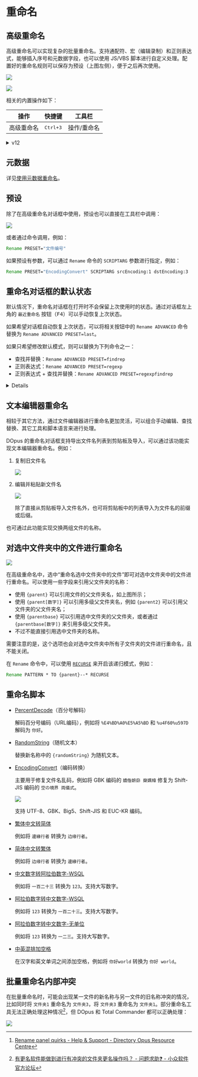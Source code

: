 # 重命名
## 高级重命名
高级重命名可以实现复杂的批量重命名。支持通配符、宏（编辑录制）和正则表达式，能够插入序号和元数据字段，也可以使用 JS/VBS 脚本进行自定义处理。配置好的重命名规则可以保存为预设（上图左侧），便于之后再次使用。

<!--
1 | 2
--- | ---
![](images/重命名/高级重命名-v13.png) | ![](images/重命名/高级重命名2-v13.png)
-->

![](images/重命名/高级重命名-v13.png)

![](images/重命名/高级重命名2-v13.png)

相关的内置操作如下：

操作 | 快捷键 | 工具栏
--- | --- | ---
高级重命名 | <kbd><kbd>Ctrl</kbd>+<kbd>3</kbd></kbd> | 操作/重命名

<details><summary>v12</summary>

![](images/重命名/高级重命名-v12.png)
</details>

## 元数据
详见[使用元数据重命名](/Manual/file_operations/renaming_files/advanced_rename/renaming_with_metadata.zh.md)。

## 预设
除了在高级重命名对话框中使用，预设也可以直接在工具栏中调用：

![](images/重命名/预设-工具栏.png)

或者通过命令调用，例如：
```cmd
Rename PRESET="文件编号"
```
如果预设有参数，可以通过 `Rename` 命令的 `SCRIPTARG` 参数进行指定，例如：
```cmd
Rename PRESET="EncodingConvert" SCRIPTARG srcEncoding:1 dstEncoding:3
```

## 重命名对话框的默认状态
默认情况下，重命名对话框在打开时不会保留上次使用时的状态。通过对话框左上角的 `最近重命名` 按钮（<kbd>F4</kbd>）可以手动恢复上次状态。

如果希望对话框自动恢复上次状态，可以将相关按钮中的 `Rename ADVANCED` 命令替换为 `Rename ADVANCED PRESET=last`。

如果只希望修改默认模式，则可以替换为下列命令之一：
- 查找并替换：`Rename ADVANCED PRESET=findrep`
- 正则表达式：`Rename ADVANCED PRESET=regexp`
- 正则表达式 + 查找并替换：`Rename ADVANCED PRESET=regexpfindrep`

<details>

`regexpfindrep` 虽然在 v12.27 才被加入文档，但实际上在之前的版本中也是可用的。[^regexfindrep]

[^regexfindrep]: [Rename panel quirks - Help & Support - Directory Opus Resource Centre](https://resource.dopus.com/t/rename-panel-quirks/11777/5?u=chaoses-ib)

</details>

## 文本编辑器重命名
相较于其它方法，通过文件编辑器进行重命名更加灵活，可以组合手动编辑、查找替换、其它工具和脚本语言来进行处理。

DOpus 的重命名对话框支持导出文件名列表到剪贴板及导入，可以通过该功能实现文本编辑器重命名。例如：

1. 复制旧文件名

   ![](images/重命名/复制.png)

2. 编辑并粘贴新文件名

   ![](images/重命名/粘贴.png)

   除了直接从剪贴板导入文件名外，也可将剪贴板中的列表导入为文件名的前缀或后缀。

也可通过此功能实现交换两组文件的名称。

## 对选中文件夹中的文件进行重命名
![](images/重命名/选中文件夹.png)

在高级重命名中，选中“重命名选中文件夹中的文件”即可对选中文件夹中的文件进行重命名。可以使用一些字段来引用父文件夹的名称：

- 使用 `{parent}` 可以引用文件的父文件夹名，如上图所示；
- 使用 `{parent[数字]}` 可以引用多级父文件夹名，例如 `{parent2}` 可以引用父文件夹的父文件夹名；
- 使用 `{parentbase}` 可以引用选中文件夹的父文件夹，或者通过 `{parentbase[数字]}` 来引用多级父文件夹。
- 不过不能直接引用选中文件夹的名称。

需要注意的是，这个选项也会对选中文件夹中所有子文件夹的文件进行重命名，且不能关闭。

在 `Rename` 命令中，可以使用 [`RECURSE`](https://www.gpsoft.com.au/help/opus12/index.html#!Documents/Rename.htm:~:text=RECURSE) 来开启该递归模式，例如：
```cmd
Rename PATTERN * TO {parent}--* RECURSE
```

## 重命名脚本
- [PercentDecode](https://github.com/Chaoses-Ib/IbDOpusScripts/blob/main/Rename%20Scripts/PercentDecode.js)（百分号解码）

  解码百分号编码（URL编码），例如将 `%E4%BD%A0%E5%A5%BD` 和 `%u4F60%u597D` 解码为 `你好`。 

- [RandomString](https://github.com/Chaoses-Ib/IbDOpusScripts/blob/main/Rename%20Scripts/RandomString.js)（随机文本）

  替换新名称中的 `{randomString}` 为随机文本。

- [EncodingConvert](https://github.com/Chaoses-Ib/IbDOpusScripts/blob/main/Rename%20Scripts/EncodingConvert.js)（编码转换）

  主要用于修复文件名乱码，例如将 GBK 编码的 `嬻偺嫬奅 椉媀幃` 修复为 Shift-JIS 编码的 `空の境界 両儀式`。 

  ![](https://github.com/Chaoses-Ib/IbDOpusScripts/blob/9f6ac321b31d21bb20ed46b678f7d5f722865fb1/Rename%20Scripts/images/EncodingConvert.zh-Hans.png?raw=true)

  支持 UTF-8、GBK、Big5、Shift-JIS 和 EUC-KR 编码。

- [繁体中文转简体](https://github.com/Chaoses-Ib/IbDOpusScripts/blob/main/Rename%20Scripts/繁体中文转简体.js)

  例如将 `邊緣行者` 转换为 `边缘行者`。

- [简体中文转繁体](https://github.com/Chaoses-Ib/IbDOpusScripts/blob/main/Rename%20Scripts/简体中文转繁体.js)

  例如将 `边缘行者` 转换为 `邊緣行者`。

- [中文数字转阿拉伯数字-WSQL](https://github.com/Chaoses-Ib/IbDOpusScripts/blob/main/Rename%20Scripts/中文数字转阿拉伯数字-WSQL.vbs)

  例如将 `一百二十三` 转换为 `123`。支持大写数字。

- [阿拉伯数字转中文数字-WSQL](https://github.com/Chaoses-Ib/IbDOpusScripts/blob/main/Rename%20Scripts/阿拉伯数字转中文数字-WSQL.vbs)

  例如将 `123` 转换为 `一百二十三`。支持大写数字。

- [阿拉伯数字转中文数字-无单位](https://github.com/Chaoses-Ib/IbDOpusScripts/blob/main/Rename%20Scripts/阿拉伯数字转中文数字-无单位.js)

  例如将 `123` 转换为 `一二三`。支持大写数字。

- [中英混排加空格](https://github.com/Chaoses-Ib/IbDOpusScripts/blob/main/Rename%20Scripts/中英混排加空格.js)

  在汉字和英文单词之间添加空格，例如将 `你好world` 转换为 `你好 world`。

## 批量重命名内部冲突
在批量重命名时，可能会出现某一文件的新名称与另一文件的旧名称冲突的情况，比如同时将 `文件夹1` 重命名为 `文件夹3`，将 `文件夹3` 重命名为 `文件夹1`。部分重命名工具无法正确处理这种情况[^冲突-小众]，但 DOpus 和 Total Commander 都可以正确处理：

![](images/重命名/冲突.png)


[^冲突-小众]: [有更名软件能做到进行有冲突的文件夹更名操作吗？ - 问题求助❓ - 小众软件官方论坛](https://meta.appinn.net/t/topic/49983?u=chaoses_ib)